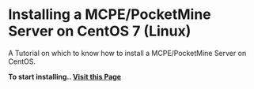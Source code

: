 # Installing a MCPE/PocketMine Server on CentOS 7 (Linux)

A Tutorial on which to know how to install a MCPE/PocketMine Server on CentOS.

**To start installing.. [Visit this Page](https://github.com/CaptainDuck/How-to-install-a-MCPE-PocketMine-server-on-CentOS-7-Linux/wiki)**

